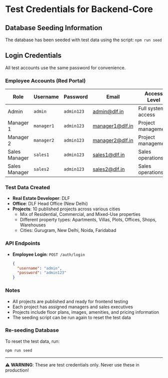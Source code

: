 # Test Credentials for Backend-Core

## Database Seeding Information

The database has been seeded with test data using the script: `npm run seed`

## Login Credentials

All test accounts use the same password for convenience.

### Employee Accounts (Red Portal)

| Role | Username | Password | Email | Access Level |
|------|----------|----------|--------|--------------|
| Admin | `admin` | `admin123` | admin@dlf.in | Full system access |
| Manager 1 | `manager1` | `admin123` | manager1@dlf.in | Project management |
| Manager 2 | `manager2` | `admin123` | manager2@dlf.in | Project management |
| Sales Manager | `sales1` | `admin123` | sales1@dlf.in | Sales operations |
| Sales Manager | `sales2` | `admin123` | sales2@dlf.in | Sales operations |

### Test Data Created

- **Real Estate Developer**: DLF
- **Office**: DLF Head Office (New Delhi)
- **Projects**: 10 published projects across various cities
  - Mix of Residential, Commercial, and Mixed-Use properties
  - Different property types: Apartments, Villas, Plots, Offices, Shops, Warehouses
  - Cities: Gurugram, New Delhi, Noida, Faridabad

### API Endpoints

- **Employee Login**: `POST /auth/login`
  ```json
  {
    "username": "admin",
    "password": "admin123"
  }
  ```

### Notes

- All projects are published and ready for frontend testing
- Each project has assigned managers and sales executives
- Projects include floor plans, images, amenities, and pricing information
- The seeding script can be run again to reset the test data

### Re-seeding Database

To reset the test data, run:
```bash
npm run seed
```

---
⚠️ **WARNING**: These are test credentials only. Never use these in production!